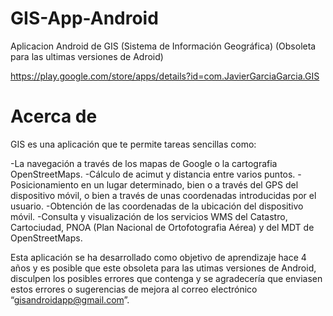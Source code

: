 # GIS-App-Android
Aplicacion Android de GIS (Sistema de Información Geográfica) (Obsoleta para las ultimas versiones de Adroid)

https://play.google.com/store/apps/details?id=com.JavierGarciaGarcia.GIS

# Acerca de
GIS es una aplicación que te permite tareas sencillas como:

-La navegación a través de los mapas de Google o la cartografia OpenStreetMaps. 
-Cálculo de acimut y distancia entre varios puntos.
-Posicionamiento en un lugar determinado, bien o a través del GPS del dispositivo móvil, o bien a través de unas coordenadas introducidas por el usuario.
-Obtención de las coordenadas de la ubicación del dispositivo móvil.
-Consulta y visualización de los servicios WMS del Catastro, Cartociudad, PNOA (Plan Nacional de Ortofotografia Aérea) y del MDT de OpenStreetMaps.

Esta aplicación se ha desarrollado como objetivo de aprendizaje hace 4 años y es posible que este obsoleta para las utimas versiones de Android, disculpen los posibles errores que contenga y se agradecería que enviasen estos errores o sugerencias de mejora al correo electrónico “gisandroidapp@gmail.com”.
